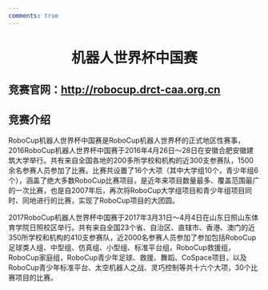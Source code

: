 ```yaml
---
comments: true
---
```


# <center>机器人世界杯中国赛</center>

## 竞赛官网：<http://robocup.drct-caa.org.cn>

## 竞赛介绍

RoboCup机器人世界杯中国赛是RoboCup机器人世界杯的正式地区性赛事，2016RoboCup机器人世界杯中国赛于2016年4月26日～28日在安徽合肥安徽建筑大学举行。共有来自全国各地的200多所学校和机构的近300支参赛队，1500余名参赛人员参加了比赛。比赛共设置了16个大项（其中大学组10个，青少年组6个），涵盖了绝大多数RoboCup比赛项目，是近年来项目数量最多、覆盖范围最广的一次比赛，也是自2007年后，再次将RoboCup大学组项目和青少年组项目同时、同地进行的比赛，实现了RoboCup项目的大团圆。

2017RoboCup机器人世界杯中国赛于2017年3月31日～4月4日在山东日照山东体育学院日照校区举行。共有来自全国23个省、自治区、直辖市、香港、澳门的近350所学校和机构的410支参赛队，近2000名参赛人员参加了参加包括RoboCup足球类人组、中型组、仿真组、小型组、标准平台组，RoboCup救援组，RoboCup家庭组，RoboCup青少年足球、救援、舞蹈、CoSpace项目，以及RoboCup青少年标准平台、太空机器人之战、灵巧控制等共十六个大项，30个比赛项目的比赛。
